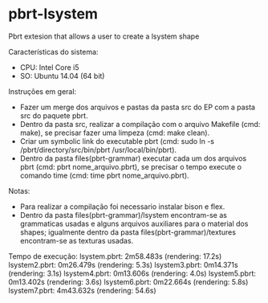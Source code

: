 # pbrt-lsystem

Pbrt extesion that allows a user to create a lsystem shape 

Características do sistema:
* CPU: Intel Core i5
* SO: Ubuntu 14.04 (64 bit)

Instruções em geral:
- Fazer um merge dos arquivos e pastas da pasta src do EP com a pasta src do paquete pbrt.
- Dentro da pasta src, realizar a compilação com o arquivo Makefile (cmd: make), se precisar fazer uma limpeza (cmd: make clean).
- Criar um symbolic link do executable pbrt (cmd: sudo ln -s /pbrt/directory/src/bin/pbrt /usr/local/bin/pbrt).
- Dentro da pasta files(pbrt-grammar) executar cada um dos arquivos pbrt (cmd: pbrt nome_arquivo.pbrt), se precisar o tempo execute o comando time (cmd: time pbrt nome_arquivo.pbrt).

Notas:
* Para realizar a compilação foi necessario instalar bison e flex.
* Dentro da pasta files(pbrt-grammar)/lsystem encontram-se as grammaticas usadas e alguns arquivos auxiliares para o material dos shapes; igualmente dentro da pasta files(pbrt-grammar)/textures encontram-se as texturas usadas.

Tempo de execução:
lsystem.pbrt: 2m58.483s (rendering: 17.2s)
lsystem2.pbrt: 0m26.479s (rendering: 5.3s)
lsystem3.pbrt: 0m14.371s (rendering: 3.1s)
lsystem4.pbrt: 0m13.606s (rendering: 4.0s)
lsystem5.pbrt: 0m13.402s (rendering: 3.6s)
lsystem6.pbrt: 0m22.664s (rendering: 5.8s)
lsystem7.pbrt: 4m43.632s (rendering: 54.6s)

